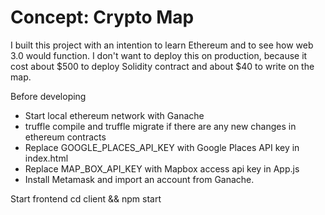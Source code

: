 # Concept: Crypto Map

I built this project with an intention to learn Ethereum and to see how web 3.0 would function. I don't want to deploy this on production, because it cost about $500 to deploy Solidity contract and about $40 to write on the map.

Before developing

- Start local ethereum network with Ganache
- truffle compile and truffle migrate if there are any new changes in ethereum contracts
- Replace GOOGLE_PLACES_API_KEY with Google Places API key in index.html
- Replace MAP_BOX_API_KEY with Mapbox access api key in App.js
- Install Metamask and import an account from Ganache.

Start frontend
cd client && npm start
